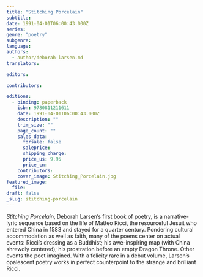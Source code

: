 ```yaml
---
title: "Stitching Porcelain"
subtitle:
date: 1991-04-01T06:00:43.000Z
series:
genre: "poetry"
subgenre:
language:
authors:
  - author/deborah-larsen.md
translators:

editors:

contributors:

editions:
  - binding: paperback
    isbn: 9780811211611
    date: 1991-04-01T06:00:43.000Z
    description: ""
    trim_size: ""
    page_count: ""
    sales_data:
      forsale: false
      saleprice:
      shipping_charge:
      price_us: 9.95
      price_cn:
    contributors:
    cover_image: Stitching_Porcelain.jpg
featured_image:
  file:
draft: false
_slug: stitching-porcelain
---
```


_Stitching Porcelain_, Deborah Larsen’s first book of poetry, is a narrative-lyric sequence based on the life of Matteo Ricci, the resourceful Jesuit who entered China in 1583 and stayed for a quarter century. Pondering cultural accommodation as well as faith, many of the poems center on actual events: Ricci’s dressing as a Buddhist; his awe-inspiring map (with China shrewdly centered); his prostration before an empty Dragon Throne. Other events the poet imagined. With a felicity rare in a debut volume, Larsen’s opalescent poetry works in perfect counterpoint to the strange and brilliant Ricci.

